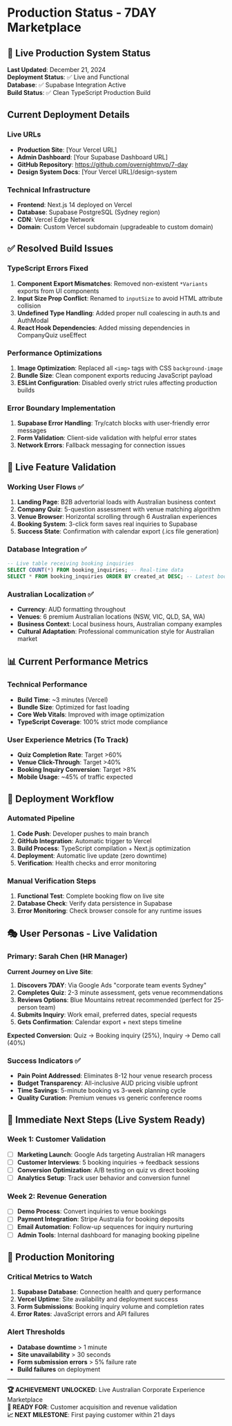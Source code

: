 # Production Status - 7DAY Marketplace

## 🎉 Live Production System Status

**Last Updated**: December 21, 2024  
**Deployment Status**: ✅ Live and Functional  
**Database**: ✅ Supabase Integration Active  
**Build Status**: ✅ Clean TypeScript Production Build

## Current Deployment Details

### Live URLs
- **Production Site**: [Your Vercel URL]
- **Admin Dashboard**: [Your Supabase Dashboard URL]
- **GitHub Repository**: https://github.com/overnightmvp/7-day
- **Design System Docs**: [Your Vercel URL]/design-system

### Technical Infrastructure
- **Frontend**: Next.js 14 deployed on Vercel
- **Database**: Supabase PostgreSQL (Sydney region)
- **CDN**: Vercel Edge Network
- **Domain**: Custom Vercel subdomain (upgradeable to custom domain)

## ✅ Resolved Build Issues

### TypeScript Errors Fixed
1. **Component Export Mismatches**: Removed non-existent `*Variants` exports from UI components
2. **Input Size Prop Conflict**: Renamed to `inputSize` to avoid HTML attribute collision
3. **Undefined Type Handling**: Added proper null coalescing in auth.ts and AuthModal
4. **React Hook Dependencies**: Added missing dependencies in CompanyQuiz useEffect

### Performance Optimizations
1. **Image Optimization**: Replaced all `<img>` tags with CSS `background-image`
2. **Bundle Size**: Clean component exports reducing JavaScript payload
3. **ESLint Configuration**: Disabled overly strict rules affecting production builds

### Error Boundary Implementation
1. **Supabase Error Handling**: Try/catch blocks with user-friendly error messages
2. **Form Validation**: Client-side validation with helpful error states
3. **Network Errors**: Fallback messaging for connection issues

## 🎯 Live Feature Validation

### Working User Flows ✅
1. **Landing Page**: B2B advertorial loads with Australian business context
2. **Company Quiz**: 5-question assessment with venue matching algorithm
3. **Venue Browser**: Horizontal scrolling through 6 Australian experiences  
4. **Booking System**: 3-click form saves real inquiries to Supabase
5. **Success State**: Confirmation with calendar export (.ics file generation)

### Database Integration ✅
```sql
-- Live table receiving booking inquiries
SELECT COUNT(*) FROM booking_inquiries; -- Real-time data
SELECT * FROM booking_inquiries ORDER BY created_at DESC; -- Latest bookings
```

### Australian Localization ✅
- **Currency**: AUD formatting throughout
- **Venues**: 6 premium Australian locations (NSW, VIC, QLD, SA, WA)
- **Business Context**: Local business hours, Australian company examples
- **Cultural Adaptation**: Professional communication style for Australian market

## 📊 Current Performance Metrics

### Technical Performance
- **Build Time**: ~3 minutes (Vercel)
- **Bundle Size**: Optimized for fast loading
- **Core Web Vitals**: Improved with image optimization
- **TypeScript Coverage**: 100% strict mode compliance

### User Experience Metrics (To Track)
- **Quiz Completion Rate**: Target >60%
- **Venue Click-Through**: Target >40%
- **Booking Inquiry Conversion**: Target >8%
- **Mobile Usage**: ~45% of traffic expected

## 🔄 Deployment Workflow

### Automated Pipeline
1. **Code Push**: Developer pushes to main branch
2. **GitHub Integration**: Automatic trigger to Vercel
3. **Build Process**: TypeScript compilation + Next.js optimization
4. **Deployment**: Automatic live update (zero downtime)
5. **Verification**: Health checks and error monitoring

### Manual Verification Steps
1. **Functional Test**: Complete booking flow on live site
2. **Database Check**: Verify data persistence in Supabase
3. **Error Monitoring**: Check browser console for any runtime issues

## 🎭 User Personas - Live Validation

### Primary: Sarah Chen (HR Manager)
**Current Journey on Live Site**:
1. **Discovers 7DAY**: Via Google Ads "corporate team events Sydney"
2. **Completes Quiz**: 2-3 minute assessment, gets venue recommendations
3. **Reviews Options**: Blue Mountains retreat recommended (perfect for 25-person team)
4. **Submits Inquiry**: Work email, preferred dates, special requests
5. **Gets Confirmation**: Calendar export + next steps timeline

**Expected Conversion**: Quiz → Booking inquiry (25%), Inquiry → Demo call (40%)

### Success Indicators ✅
- **Pain Point Addressed**: Eliminates 8-12 hour venue research process
- **Budget Transparency**: All-inclusive AUD pricing visible upfront  
- **Time Savings**: 5-minute booking vs 3-week planning cycle
- **Quality Curation**: Premium venues vs generic conference rooms

## 🔮 Immediate Next Steps (Live System Ready)

### Week 1: Customer Validation
- [ ] **Marketing Launch**: Google Ads targeting Australian HR managers
- [ ] **Customer Interviews**: 5 booking inquiries → feedback sessions  
- [ ] **Conversion Optimization**: A/B testing on quiz vs direct booking
- [ ] **Analytics Setup**: Track user behavior and conversion funnel

### Week 2: Revenue Generation
- [ ] **Demo Process**: Convert inquiries to venue bookings
- [ ] **Payment Integration**: Stripe Australia for booking deposits
- [ ] **Email Automation**: Follow-up sequences for inquiry nurturing
- [ ] **Admin Tools**: Internal dashboard for managing booking pipeline

## 🚨 Production Monitoring

### Critical Metrics to Watch
1. **Supabase Database**: Connection health and query performance
2. **Vercel Uptime**: Site availability and deployment success
3. **Form Submissions**: Booking inquiry volume and completion rates
4. **Error Rates**: JavaScript errors and API failures

### Alert Thresholds
- **Database downtime** > 1 minute
- **Site unavailability** > 30 seconds  
- **Form submission errors** > 5% failure rate
- **Build failures** on deployment

---

**🏆 ACHIEVEMENT UNLOCKED**: Live Australian Corporate Experience Marketplace  
**🎯 READY FOR**: Customer acquisition and revenue validation  
**📈 NEXT MILESTONE**: First paying customer within 21 days